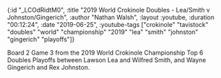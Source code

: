 {:id "_LCOdRidtM0",
 :title
 "2019 World Crokinole Doubles - Lea/Smith v Johnston/Gingerich",
 :author "Nathan Walsh",
 :layout :youtube,
 :duration "00:12:24",
 :date "2019-06-25",
 :youtube-tags
 ["crokinole"
  "tavistock"
  "doubles"
  "world"
  "championship"
  "2019"
  "lea"
  "smith"
  "johnston"
  "gingerich"
  "playoffs"]}


Board 2 Game 3 from the 2019 World Crokinole Championship Top 6 Doubles Playoffs between Lawson Lea and Wilfred Smith, and Wayne Gingerich and Rex Johnston.
